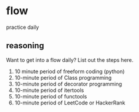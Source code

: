 # flow
practice daily

## reasoning
Want to get into a flow daily?
List out the steps here.

1. 10 minute period of freeform coding (python)
2. 10-minute period of Class programming
3. 10-minute period of decorator programming
4. 10-minute period of itertools
5. 10-minute period of functools
6. 10-minute period of LeetCode or HackerRank
